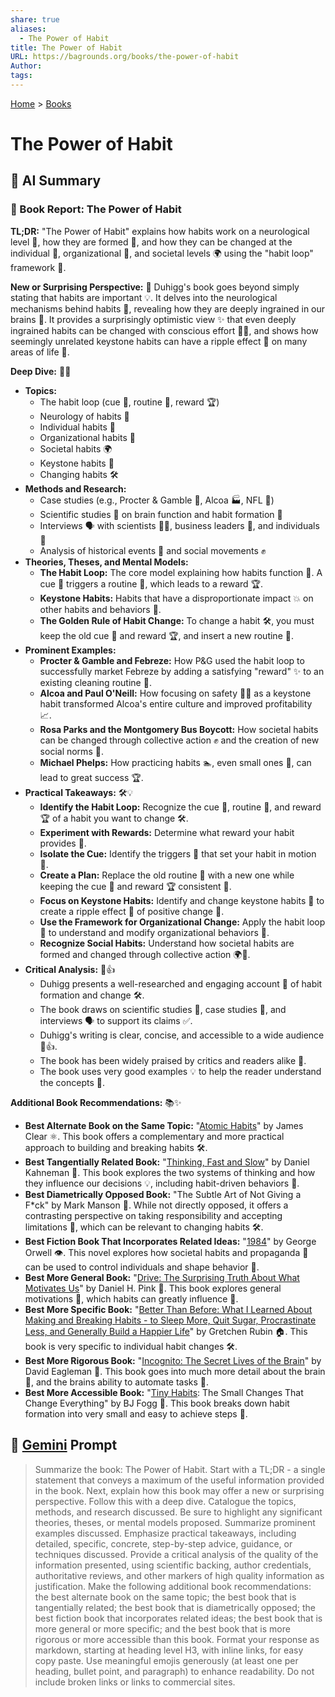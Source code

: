 ```yaml
---
share: true
aliases:
  - The Power of Habit
title: The Power of Habit
URL: https://bagrounds.org/books/the-power-of-habit
Author: 
tags: 
---
```

[Home](../index.md) > [Books](./index.md)  
# The Power of Habit  
## 🤖 AI Summary  
### 📖 Book Report: The Power of Habit  
  
**TL;DR:** "The Power of Habit" explains how habits work on a neurological level 🧠, how they are formed 🐣, and how they can be changed at the individual 👤, organizational 🏢, and societal levels 🌍 using the "habit loop" framework 🔁.  
  
**New or Surprising Perspective:** 🤯 Duhigg's book goes beyond simply stating that habits are important 💡. It delves into the neurological mechanisms behind habits 🧠, revealing how they are deeply ingrained in our brains 🤯. It provides a surprisingly optimistic view ✨ that even deeply ingrained habits can be changed with conscious effort 🧠💪, and shows how seemingly unrelated keystone habits can have a ripple effect 🌊 on many areas of life 🌟.  
  
**Deep Dive:** 🧠🔬  
  
* **Topics:**  
    * The habit loop (cue 🚦, routine 🔄, reward 🏆)  
    * Neurology of habits 🧠  
    * Individual habits 👤  
    * Organizational habits 🏢  
    * Societal habits 🌍  
    * Keystone habits 🔑  
    * Changing habits 🛠️  
* **Methods and Research:**  
    * Case studies (e.g., Procter & Gamble 🧴, Alcoa 🏭, NFL 🏈)  
    * Scientific studies 🔬 on brain function and habit formation 🧠  
    * Interviews 🗣️ with scientists 🧑‍🔬, business leaders 💼, and individuals 👤  
    * Analysis of historical events 📜 and social movements ✊  
* **Theories, Theses, and Mental Models:**  
    * **The Habit Loop:** The core model explaining how habits function 🔁. A cue 🚦 triggers a routine 🔄, which leads to a reward 🏆.  
    * **Keystone Habits:** Habits that have a disproportionate impact 💥 on other habits and behaviors 🌟.  
    * **The Golden Rule of Habit Change:** To change a habit 🛠️, you must keep the old cue 🚦 and reward 🏆, and insert a new routine 🔄.  
* **Prominent Examples:**  
    * **Procter & Gamble and Febreze:** How P&G used the habit loop to successfully market Febreze by adding a satisfying "reward" ✨ to an existing cleaning routine 🧼.  
    * **Alcoa and Paul O'Neill:** How focusing on safety 👷‍♂️ as a keystone habit transformed Alcoa's entire culture and improved profitability 📈.  
    * **Rosa Parks and the Montgomery Bus Boycott:** How societal habits can be changed through collective action ✊ and the creation of new social norms 🤝.  
    * **Michael Phelps:** How practicing habits 🏊, even small ones 🤏, can lead to great success 🏆.  
* **Practical Takeaways:** 🛠️💡  
    * **Identify the Habit Loop:** Recognize the cue 🚦, routine 🔄, and reward 🏆 of a habit you want to change 🛠️.  
    * **Experiment with Rewards:** Determine what reward your habit provides 🎁.  
    * **Isolate the Cue:** Identify the triggers 🚦 that set your habit in motion 🚀.  
    * **Create a Plan:** Replace the old routine 🔄 with a new one while keeping the cue 🚦 and reward 🏆 consistent 📝.  
    * **Focus on Keystone Habits:** Identify and change keystone habits 🔑 to create a ripple effect 🌊 of positive change 🌟.  
    * **Use the Framework for Organizational Change:** Apply the habit loop 🔁 to understand and modify organizational behaviors 🏢.  
    * **Recognize Social Habits:** Understand how societal habits are formed and changed through collective action 🌍🤝.  
* **Critical Analysis:** 🧐👍  
    * Duhigg presents a well-researched and engaging account 📖 of habit formation and change 🛠️.  
    * The book draws on scientific studies 🔬, case studies 💼, and interviews 🗣️ to support its claims ✅.  
    * Duhigg's writing is clear, concise, and accessible to a wide audience 📖👍.  
    * The book has been widely praised by critics and readers alike 👏.  
    * The book uses very good examples 💡 to help the reader understand the concepts 🧠.  
  
**Additional Book Recommendations:** 📚✨  
  
* **Best Alternate Book on the Same Topic:** "[Atomic Habits](./atomic-habits.md)" by James Clear ⚛️. This book offers a complementary and more practical approach to building and breaking habits 🛠️.  
* **Best Tangentially Related Book:** "[Thinking, Fast and Slow](./thinking-fast-and-slow.md)" by Daniel Kahneman 🧠. This book explores the two systems of thinking and how they influence our decisions 💡, including habit-driven behaviors 🔁.  
* **Best Diametrically Opposed Book:** "The Subtle Art of Not Giving a F\*ck" by Mark Manson 🤷. While not directly opposed, it offers a contrasting perspective on taking responsibility and accepting limitations 🧘, which can be relevant to changing habits 🛠️.  
* **Best Fiction Book That Incorporates Related Ideas:** "[1984](./1984.md)" by George Orwell 👁️. This novel explores how societal habits and propaganda 📢 can be used to control individuals and shape behavior 👤.  
* **Best More General Book:** "[Drive: The Surprising Truth About What Motivates Us](./drive-the-surprising-truth-about-what-motivates-us.md)" by Daniel H. Pink 🚗. This book explores general motivations 🌟, which habits can greatly influence 🔁.  
* **Best More Specific Book:** "[Better Than Before: What I Learned About Making and Breaking Habits - to Sleep More, Quit Sugar, Procrastinate Less, and Generally Build a Happier Life](./better-than-before.md)" by Gretchen Rubin 🏠. This book is very specific to individual habit changes 🛠️.  
* **Best More Rigorous Book:** "[Incognito: The Secret Lives of the Brain](./incognito.md)" by David Eagleman 🧠. This book goes into much more detail about the brain 🧠, and the brains ability to automate tasks 🤖.  
* **Best More Accessible Book:** "[Tiny Habits](./tiny-habits.md): The Small Changes That Change Everything" by BJ Fogg 👶. This book breaks down habit formation into very small and easy to achieve steps 👣.  
  
## 💬 [Gemini](https://gemini.google.com) Prompt  
> Summarize the book: The Power of Habit. Start with a TL;DR - a single statement that conveys a maximum of the useful information provided in the book. Next, explain how this book may offer a new or surprising perspective. Follow this with a deep dive. Catalogue the topics, methods, and research discussed. Be sure to highlight any significant theories, theses, or mental models proposed. Summarize prominent examples discussed. Emphasize practical takeaways, including detailed, specific, concrete, step-by-step advice, guidance, or techniques discussed. Provide a critical analysis of the quality of the information presented, using scientific backing, author credentials, authoritative reviews, and other markers of high quality information as justification. Make the following additional book recommendations: the best alternate book on the same topic; the best book that is tangentially related; the best book that is diametrically opposed; the best fiction book that incorporates related ideas; the best book that is more general or more specific; and the best book that is more rigorous or more accessible than this book. Format your response as markdown, starting at heading level H3, with inline links, for easy copy paste. Use meaningful emojis generously (at least one per heading, bullet point, and paragraph) to enhance readability. Do not include broken links or links to commercial sites.